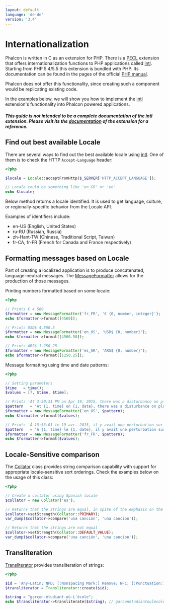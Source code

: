 ```yaml
---
layout: default
language: 'de-de'
version: '3.4'
---
```


<a name='overview'></a>

# Internationalization

Phalcon is written in C as an extension for PHP. There is a [PECL](http://pecl.php.net/package/intl) extension that offers internationalization functions to PHP applications called [intl](http://pecl.php.net/package/intl). Starting from PHP 5.4/5.5 this extension is bundled with PHP. Its documentation can be found in the pages of the official [PHP manual](http://www.php.net/manual/en/intro.intl.php).

Phalcon does not offer this functionality, since creating such a component would be replicating existing code.

In the examples below, we will show you how to implement the [intl](http://pecl.php.net/package/intl) extension's functionality into Phalcon powered applications.

<h5 class='alert alert-warning'>This guide is not intended to be a complete documentation of the <a href="http://pecl.php.net/package/intl">intl</a> extension. Please visit its the <a href="http://www.php.net/manual/en/book.intl.php">documentation</a> of the extension for a reference. </h5>

<a name='best-locale'></a>

## Find out best available Locale

There are several ways to find out the best available locale using [intl](http://pecl.php.net/package/intl). One of them is to check the HTTP `Accept-Language` header:

```php
<?php

$locale = Locale::acceptFromHttp($_SERVER['HTTP_ACCEPT_LANGUAGE']);

// Locale could be something like 'en_GB' or 'en'
echo $locale;
```

Below method returns a locale identified. It is used to get language, culture, or regionally-specific behavior from the Locale API.

Examples of identifiers include:

* en-US (English, United States)
* ru-RU (Russian, Russia)
* zh-Hant-TW (Chinese, Traditional Script, Taiwan)
* fr-CA, fr-FR (French for Canada and France respectively)

<a name='formatting-messages'></a>

## Formatting messages based on Locale

Part of creating a localized application is to produce concatenated, language-neutral messages. The [MessageFormatter](http://www.php.net/manual/en/class.messageformatter.php) allows for the production of those messages.

Printing numbers formatted based on some locale:

```php
<?php

// Prints € 4 560
$formatter = new MessageFormatter('fr_FR', '€ {0, number, integer}');
echo $formatter->format([4560]);

// Prints USD$ 4,560.5
$formatter = new MessageFormatter('en_US', 'USD$ {0, number}');
echo $formatter->format([4560.50]);

// Prints ARS$ 1.250,25
$formatter = new MessageFormatter('es_AR', 'ARS$ {0, number}');
echo $formatter->format([1250.25]);
```

Message formatting using time and date patterns:

```php
<?php

// Setting parameters
$time   = time();
$values = [7, $time, $time];

// Prints 'At 3:50:31 PM on Apr 19, 2015, there was a disturbance on planet 7.'
$pattern   = 'At {1, time} on {1, date}, there was a disturbance on planet {0, number}.';
$formatter = new MessageFormatter('en_US', $pattern);
echo $formatter->format($values);

// Prints 'À 15:53:01 le 19 avr. 2015, il y avait une perturbation sur la planète 7.'
$pattern   = 'À {1, time} le {1, date}, il y avait une perturbation sur la planète {0, number}.';
$formatter = new MessageFormatter('fr_FR', $pattern);
echo $formatter->format($values);
```

<a name='locale-comparison'></a>

## Locale-Sensitive comparison

The [Collator](http://www.php.net/manual/en/class.collator.php) class provides string comparison capability with support for appropriate locale-sensitive sort orderings. Check the examples below on the usage of this class:

```php
<?php

// Create a collator using Spanish locale
$collator = new Collator('es');

// Returns that the strings are equal, in spite of the emphasis on the 'o'
$collator->setStrength(Collator::PRIMARY);
var_dump($collator->compare('una canción', 'una cancion'));

// Returns that the strings are not equal
$collator->setStrength(Collator::DEFAULT_VALUE);
var_dump($collator->compare('una canción', 'una cancion'));
```

<a name='transliteration'></a>

## Transliteration

[Transliterator](http://www.php.net/manual/en/class.transliterator.php) provides transliteration of strings:

```php
<?php

$id = 'Any-Latin; NFD; [:Nonspacing Mark:] Remove; NFC; [:Punctuation:] Remove; Lower();';
$transliterator = Transliterator::create($id);

$string = "garçon-étudiant-où-L'école";
echo $transliterator->transliterate($string); // garconetudiantoulecole
```